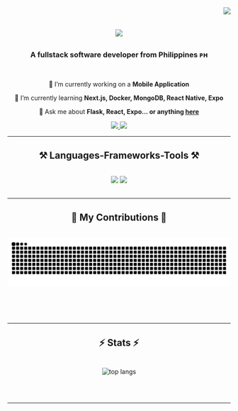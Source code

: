 <img align="right" src="https://visitor-badge.laobi.icu/badge?page_id=fkvasir.fkvasir" />

<h1 align="center">
    <img src="https://readme-typing-svg.herokuapp.com/?font=Righteous&size=35&center=true&vCenter=true&width=500&height=70&duration=4000&lines=Hi+There!+👋;+I'm+Fulgent+Kvasir!;" />
</h1>

<h3 align="center">A fullstack software developer from Philippines ᴘʜ</h3>

<br/>

<div align="center">
 
 🔭 I’m currently working on a **Mobile Application**
 
 🌱 I’m currently learning **Next.js, Docker, MongoDB, React Native, Expo**

💬 Ask me about **Flask, React, Expo... or anything [here](https://github.com/fkvasir/fkvasir/issues)**


 </div>
 
<div align="center"> 
  <a href="mailto:lavesoreskvasir@gmail.com">
    <img src="https://img.shields.io/badge/Gmail-333333?style=for-the-badge&logo=gmail&logoColor=red" />
  </a>
  <a href="https://www.linkedin.com/in/fulgent-kvasir-lavesores-662900231/" target="_blank">
    <img src="https://img.shields.io/badge/LinkedIn-0077B5?style=for-the-badge&logo=linkedin&logoColor=white" target="_blank" />
  </a>
 <!-- sqlite, safari, google-chrome are other good icon options -->
  </a>
</div>

 <hr/>
 
<h2 align="center">⚒️ Languages-Frameworks-Tools ⚒️</h2>
<br/>
<div align="center">
    <img src="https://skillicons.dev/icons?i=react,bitbucket,bash,figma,postgres,git,cpp,html,css,vscode,github,tailwind,bootstrap" />
    <img src="https://skillicons.dev/icons?i=nextjs,htmx,qt,postman,python,javascript,typescript,mongodb,c,java,mysql,flask" /><br>
</div>

<br/>
<hr/>

<div align="center">
  <h2>🐍 My Contributions 🐍</h2>
  <br>
  <img alt="snake eating my contributions" src="https://raw.githubusercontent.com/fkvasir/fkvasir/output/github-contribution-grid-snake.svg" />
  
  <br/><br/><br/>
</div>

<hr/>

<h2 align="center">⚡ Stats ⚡</h2>
<br>
<div align=center>
  <img width=325 align="center" src="https://github-readme-stats-salesp07.vercel.app/api/top-langs/?username=fkvasir&hide=HTML&langs_count=8&layout=compact&theme=react&border_radius=10&size_weight=0.5&count_weight=0.5&exclude_repo=github-readme-stats" alt="top langs" />
</div>

<br/><br/>

<hr/>
